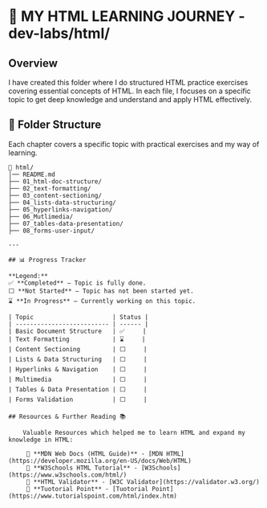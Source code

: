 # 📌 MY HTML LEARNING JOURNEY - dev-labs/html/

## Overview

I have created this folder where I do structured HTML practice exercises covering essential concepts of HTML.
In each file, I focuses on a specific topic to get deep knowledge and understand and apply HTML effectively.

## 📂 Folder Structure

Each chapter covers a specific topic with practical exercises and my way of learning.

```
📂 html/
│── README.md
├── 01_html-doc-structure/
├── 02_text-formatting/
├── 03_content-sectioning/
├── 04_lists-data-structuring/
├── 05_hyperlinks-navigation/
├── 06_Mutlimedia/
├── 07_tables-data-presentation/
├── 08_forms-user-input/

---

## 📊 Progress Tracker

**Legend:**
✅ **Completed** – Topic is fully done.
⬜ **Not Started** – Topic has not been started yet.
⌛ **In Progress** – Currently working on this topic.

| Topic                      | Status |
| -------------------------- | ------ |
| Basic Document Structure   | ✅     |
| Text Formatting            | ⌛     |
| Content Sectioning         | ⬜     |
| Lists & Data Structuring   | ⬜     |
| Hyperlinks & Navigation    | ⬜     |
| Multimedia                 | ⬜     |
| Tables & Data Presentation | ⬜     |
| Forms Validation           | ⬜     |

## Resources & Further Reading 📚

    Valuable Resources which helped me to learn HTML and expand my knowledge in HTML:

     🔹 **MDN Web Docs (HTML Guide)** - [MDN HTML](https://developer.mozilla.org/en-US/docs/Web/HTML)
     🔹 **W3Schools HTML Tutorial** - [W3Schools](https://www.w3schools.com/html/)
     🔹 **HTML Validator** - [W3C Validator](https://validator.w3.org/)
     🔹 **Tuotorial Point** - [Tuotorial Point](https://www.tutorialspoint.com/html/index.htm)

```
